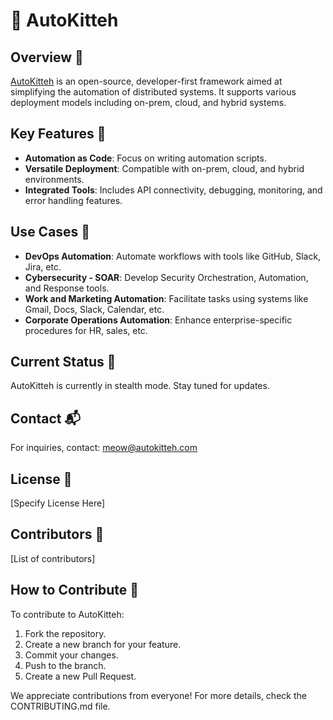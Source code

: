 # 🐾 AutoKitteh

## Overview 🌟

[AutoKitteh](https://www.autokitteh.com) is an open-source, developer-first framework aimed at simplifying the automation of distributed systems. It supports various deployment models including on-prem, cloud, and hybrid systems.

## Key Features 🔑

- **Automation as Code**: Focus on writing automation scripts.
- **Versatile Deployment**: Compatible with on-prem, cloud, and hybrid environments.
- **Integrated Tools**: Includes API connectivity, debugging, monitoring, and error handling features.

## Use Cases 🚀

- **DevOps Automation**: Automate workflows with tools like GitHub, Slack, Jira, etc.
- **Cybersecurity - SOAR**: Develop Security Orchestration, Automation, and Response tools.
- **Work and Marketing Automation**: Facilitate tasks using systems like Gmail, Docs, Slack, Calendar, etc.
- **Corporate Operations Automation**: Enhance enterprise-specific procedures for HR, sales, etc.

## Current Status 📣

AutoKitteh is currently in stealth mode. Stay tuned for updates.

## Contact 📬

For inquiries, contact: meow@autokitteh.com

## License 📜

[Specify License Here]

## Contributors 👥

[List of contributors]

## How to Contribute 🤝

To contribute to AutoKitteh:

1. Fork the repository.
2. Create a new branch for your feature.
3. Commit your changes.
4. Push to the branch.
5. Create a new Pull Request.

We appreciate contributions from everyone! For more details, check the CONTRIBUTING.md file.
